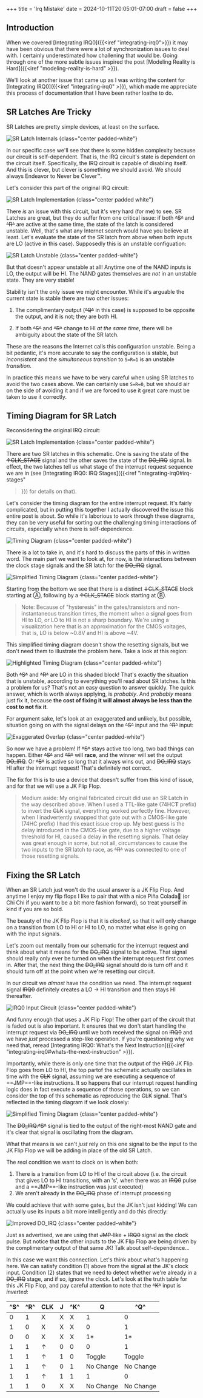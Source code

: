 +++
title = 'Irq Mistake'
date = 2024-10-11T20:05:01-07:00
draft = false
+++

## Introduction

When we covered [Integrating IRQ0]({{<iref "integrating-irq0">}}) it
may have been obvious that there were a lot of synchronization issues
to deal with. I certainly underestimated how challening that would
be. Going through one of the more subtle issues inspired the post
[Modeling Reality is Hard]({{<iref "modeling-reality-is-hard" >}}).

We'll look at another issue that came up as I was writing the content
for [Integrating IRQ0]({{<iref "integrating-irq0" >}}), which made me
appreciate this process of documentation that I have been rather
loathe to do.

## SR Latches Are Tricky

SR Latches are pretty simple devices, at least on the surface.

![SR Latch Internals](img/irq-mistake/2x/sr-latch-internals@2x.png)
{class="center padded-white"}

In our specific case we'll see that there is some hidden complexity
because our circuit is self-dependent. That is, the IRQ circuit's
state is dependent on the circuit itself. Specifically, the IRQ
circuit is capable of disabling itself. And this is clever, but clever
is something we should avoid. We should always Endeavor to Never be
Clever™.

Let's consider this part of the original IRQ circuit:

![SR Latch Implementation](img/irq-mistake/2x/sr-latch@2x.png)
{class="center padded white"}

There *is* an issue with this circuit, but it's very hard (for me) to
see. SR Latches are great, but they do suffer from one critical issue:
if both ~~^S^~~ and ~~^R^~~ are active at the same time, the state of
the latch is considered unstable. Well, that's what any Internet
search would have you believe at least. Let's evaluate the state of
the SR latch from above when both inputs are LO (active in this
case). Supposedly this is an unstable configuation:

![SR Latch Unstable](img/irq-mistake/2x/sr-latch-unstable@2x.png)
{class="center padded-white"}

But that doesn't appear unstable at all! Anytime one of the NAND
inputs is LO, the output will be HI. The NAND gates themselves are
*not* in an unstable state. They are very stable!

Stability isn't the only issue we might encounter. While it's arguable
the current state is stable there are two other issues:

1. The complimentary output (~~^Q^~~ in this case) is supposed to be
opposite the output, and it is not; they are both HI.

2. If both ~~^S^~~ and ~~^R^~~ change to HI *at the same time*, there
will be ambiguity about the state of the SR latch.

These are the reasons the Internet calls this configuration
unstable. Being a bit pedantic, it's more accurate to say the
configuration is stable, but *inconsistent* and the *simultaneous
transition* to `S=R=1` is an unstable *transition*.

In practice this means we have to be very careful when using SR
latches to avoid the two cases above. We can certainly use `S=R=0`,
but we should air on the side of avoiding it and if we are forced to
use it great care must be taken to use it correctly.

## Timing Diagram for SR Latch

Reconsidering the original IRQ circuit:

![SR Latch Implementation](img/irq-mistake/2x/sr-latch@2x.png)
{class="center padded-white"}

There are two SR latches in this schematic. One is saving the state of
the ~~↑CLK_STAGE~~ signal and the other saves the state of the
~~DO_IRQ~~ signal. In effect, the two latches tell us what stage of
the interrupt request sequence we are in (see
[Integrating IRQ0: IRQ Stages]({{<iref "integrating-irq0#irq-stages"
>}}) for details on that).

Let's consider the timing diagram for the entire interrupt
request. It's fairly complicated, but in putting this together I
actually discovered the issue this entire post is about. So while it's
laborious to work through these diagrams, they can be very useful for
sorting out the challenging timing interactions of circuits,
especially when there is self-dependence.

![Timing Diagram](img/irq-mistake/2x/timing-diagram-1@2x.png)
{class="center padded-white"}

There is a lot to take in, and it's hard to discuss the parts of this
in written word. The main part we want to look at, for now, is the
interactions between the clock stage signals and the SR latch for the
~~DO_IRQ~~ signal.

![Simplified Timing Diagram](img/irq-mistake/2x/timing-diagram-simple@2x.png)
{class="center padded-white"}

Starting from the bottom we see that there is a distinct
~~↓CLK_STAGE~~ block starting at Ⓐ, following by a ~~↑CLK_STAGE~~
block starting at Ⓑ.

> Note: Because of "hysteresis" in the gates/transistors and
  non-instantaneous transition times, the moment when a signal goes
  from HI to LO, or LO to HI is not a sharp boundary. We're using a
  visualization here that is an approximation for the CMOS voltages,
  that is, LO is below ~0.8V and HI is above ~4V.

This simplified timing diagram doesn't show the resetting signals, but
we don't need them to illustrate the problem here. Take a look at this
region:

![Highlighted Timing Diagram](img/irq-mistake/2x/timing-diagram-overlap@2x.png)
{class="center padded-white"}

Both ~~^S^~~ and ~~^R^~~ are LO in this shaded block! That's exactly
the situation that is unstable, according to everything you'll read
about SR latches. Is this a problem for us? That's not an easy
question to answer quickly. The quick answer, which is worth always
applying, is *probably*. And *probably* means just fix it, because
**the cost of fixing it will almost always be less than the cost to not
fix it**.

For argument sake, let's look at an exaggerated and unlikely, but
possible, situation going on with the signal delays on the ~~^S^~~
input and the ~~^R^~~ input:

![Exaggerated Overlap](img/irq-mistake/2x/timing-diagram-exaggerated@2x.png)
{class="center padded-white"}

So now we have a problem! If ~~^S^~~ stays active too long, two bad
things can happen. Either ~~^S^~~ and ~~^R^~~ will **race**, and the
winner will set the output ~~DO_IRQ~~. Or ~~^S^~~ is active so long
that it always wins out, and ~~DO_IRQ~~ stays HI after the interrupt
request! That's definitely not correct.

The fix for this is to use a device that doesn't suffer from this kind
of issue, and for that we will use a JK Flip Flop.

> Medium aside: My original fabricated circuit did use an SR Latch in
  the way described above. When I used a TTL-like gate (74HC**T**
  prefix) to invert the ~~CLK~~ signal, everything worked perfectly
  fine. However, when I inadvertently swapped that gate out with a
  CMOS-like gate (74HC prefix) I had this exact issue crop up. My best
  guess is the delay introduced in the CMOS-like gate, due to a higher
  voltage threshold for HI, caused a delay in the resetting
  signals. That delay was great enough in some, but not all,
  circumstances to cause the two inputs to the SR latch to race, as
  ~~^R^~~ was connected to one of those resetting signals.

## Fixing the SR Latch

When an SR Latch just won't do the usual answer is a JK Flip Flop. And
anytime I enjoy my flip flops I like to pair that with a nice Piña
Colada🍹 (or Chi Chi if you want to be a bit more fashion forward), so
treat yourself in kind if you are so bold.

The beauty of the JK Flip Flop is that it is *clocked*, so that it
will only change on a transition from LO to HI or HI to LO, no matter
what else is going on with the input signals.

Let's zoom out mentally from our schematic for the interrupt request
and think about what it means for the ~~DO_IRQ~~ signal to be
active. That signal should really only ever be turned on when the
interrupt request first comes in. After that, the next thing the
~~DO_IRQ~~ signal should do is turn off and it should turn off at the
point when we're resetting our circuit.

In our circuit we _almost_ have the condition we need. The interrupt
request signal ~~IRQ0~~ definitely creates a LO -> HI
transition and then stays HI thereafter.

![IRQ0 Input Circuit](img/irq-mistake/2x/irq0-input-circuit@2x.png)
{class="center padded-white"}

And funny enough that uses a JK Flip Flop! The other part of the
circuit that is faded out is also important. It ensures that we don't
start handling the interrupt request via ~~DO_IRQ~~ until we both
received the signal on ~~IRQ0~~ and we have _just_ processed a
step-like operation. If you're questioning why we need that, reread
[Integrating IRQ0: What's the Next Instruction]({{<iref
"integrating-irq0#whats-the-next-instruction" >}}).

Importantly, while there is only one time that the output of the
~~IRQ0~~ JK Flip Flop goes from LO to HI, the top partof the schematic
actually oscillates in time with the ~~CLK~~ signal, assuming we are
executing a sequence of ==JMP==-like instructions. It so happens that
our interrupt request handling logic does in fact execute a sequence
of those operations, so we can consider the top of this schematic as
reproducing the ~~CLK~~ signal. That's reflected in the timing diagram
if we look closely:

![Simplified Timing Diagram](img/irq-mistake/2x/timing-diagram-simple@2x.png)
{class="center padded-white"}

The ~~DO_IRQ.^S^~~ signal is tied to the output of the right-most NAND
gate and it's clear that signal is oscillating from the diagram.

What that means is we can't _just_ rely on this one signal to be the
input to the JK Flip Flop we will be adding in place of the old SR
Latch.

The _real_ condition we want to clock on is when both:

1. There is a transition from LO to HI of the circuit above (i.e. the circuit that gives LO to HI transitions, with an 's', when there was an ~~IRQ0~~ pulse and a ==JMP==-like instruction was just executed)
2. We aren't already in the ~~DO_IRQ~~ phase of interrupt processing

We could achieve that with some gates, but the JK isn't just kidding!
We can actually use its inputs a bit more intelligently and do this
directly:

![Improved DO_IRQ](img/irq-mistake/2x/improved-do-irq@2x.png)
{class="center padded-white"}

Just as advertised, we are using that ~~JMP~~-like + ~~IRQ0~~ signal
as the clock pulse. But notice that the other inputs to the JK Flip
Flop are being driven by the complimentary output of that same JK!
Talk about self-dependence...

In this case we want this connection. Let's think about what's
happening here. We can satisfy condition (1) above from the signal at
the JK's clock input. Condition (2) states that we need to detect
whether we're already in a ~~DO_IRQ~~ stage, and if so, ignore the
clock. Let's look at the truth table for this JK Flip Flop, and pay
careful attention to note that the ~~^K^~~ input is *inverted*:

| ^S^ | ^R^ | CLK | J | ^K^ | Q         | ^Q^       |
|-----|-----|-----|---|-----|-----------|-----------|
| 0   | 1   | X   | X | X   | 1         | 0         |
| 1   | 0   | X   | X | X   | 0         | 1         |
| 0   | 0   | X   | X | X   | 1*        | 1*        |
| 1   | 1   | ↑   | 0 | 0   | 0         | 1         |
| 1   | 1   | ↑   | 1 | 0   | Toggle    | Toggle    |
| 1   | 1   | ↑   | 0 | 1   | No Change | No Change |
| 1   | 1   | ↑   | 1 | 1   | 1         | 0         |
| 1   | 1   | 0   | X | X   | No Change | No Change |

